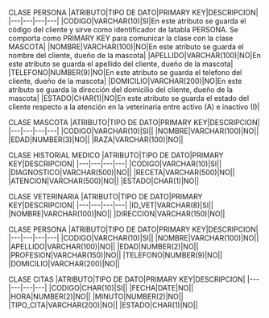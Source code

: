 CLASE PERSONA
|ATRIBUTO|TIPO DE DATO|PRIMARY KEY|DESCRIPCION|
|---|---|---|---|
|CODIGO|VARCHAR(10)|SI|En este atributo se guarda el código del cliente y sirve como identificador de latabla PERSONA. Se comporta como PRIMARY KEY para comunicar la clase con la clase MASCOTA|
|NOMBRE|VARCHAR(100)|NO|En este atributo se guarda el nombre del cliente, dueño de la mascota|
|APELLIDO|VARCHAR(100)|NO|En este atributo se guarda el apellido del cliente, dueño de la mascota|
|TELEFONO|NUMBER(9)|NO|En este atributo se guarda el telefono del cliente, dueño de la mascota|
|DOMICILIO|VARCHAR(200)|NO|En este atributo se guarda la dirección del domicilio del cliente, dueño de la mascota|
|ESTADO|CHAR(1)|NO|En este atributo se guarda el estado del cliente respecto a la atención en la veterinaria entre activo (A) e inactivo (I)|


CLASE MASCOTA
|ATRIBUTO|TIPO DE DATO|PRIMARY KEY|DESCRIPCION|
|---|---|---|---|
|CODIGO|VARCHAR(10)|SI||
|NOMBRE|VARCHAR(100)|NO||
|EDAD|NUMBER(3)|NO||
|RAZA|VARCHAR(100)|NO||

CLASE HISTORIAL MEDICO
|ATRIBUTO|TIPO DE DATO|PRIMARY KEY|DESCRIPCION|
|---|---|---|---|
|CODIGO|VARCHAR(10)|SI||
|DIAGNOSTICO|VARCHAR(500)|NO||
|RECETA|VARCHAR(500)|NO||
|ATENCION|VARCHAR(500)|NO||
|ESTADO|CHAR(1)|NO||

CLASE VETERINARIA
|ATRIBUTO|TIPO DE DATO|PRIMARY KEY|DESCRIPCION|
|---|---|---|---|
|ID_VET|VARCHAR(8)|SI||
|NOMBRE|VARCHAR(100)|NO||
|DIRECCION|VARCHAR(150)|NO||

CLASE PERSONA
|ATRIBUTO|TIPO DE DATO|PRIMARY KEY|DESCRIPCION|
|---|---|---|---|
|CODIGO|VARCHAR(10)|SI||
|NOMBRE|VARCHAR(100)|NO||
|APELLIDO|VARCHAR(100)|NO||
|EDAD|NUMBER(2)|NO||
|PROFESION|VARCHAR(150)|NO||
|TELEFONO|NUMBER(9)|NO||
|DOMICILIO|VARCHAR(200)|NO||


CLASE CITAS
|ATRIBUTO|TIPO DE DATO|PRIMARY KEY|DESCRIPCION|
|---|---|---|---|
|CODIGO|CHAR(10)|SI||
|FECHA|DATE|NO||
|HORA|NUMBER(2)|NO||
|MINUTO|NUMBER(2)|NO||
|TIPO_CITA|VARCHAR(200)|NO||
|ESTADO|CHAR(1)|NO||
